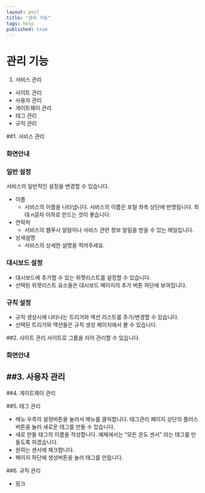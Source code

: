 ```yaml
---
layout: post
title: "관리 기능"
tags: help
published: true
---
```



# 관리 기능
1. 서비스 관리
* 사이트 관리
* 사용자 관리
* 게이트웨이 관리
* 태그 관리
* 규칙 관리


##1. 서비스 관리
### 화면안내

### 일반 설정
서비스의 일반적인 설정을 변경할 수 있습니다.
- 이름
  - 서비스의 이름을 나타냅니다. 서비스의 이름은 포털 좌측 상단에 반영됩니다. 최대 n글자 이하로 만드는 것이 좋습니다.
- 연락처
  - 서비스의 웹푸시 알람이나 서비스 관련 정보 알림을 받을 수 있는 메일입니다.
- 상세설명
  - 서비스의 상세한 설명을 적어주세요.

### 대시보드 설정
- 대시보드에 추가할 수 있는 위젯리스트를 설정할 수 있습니다.
- 선택된 위젯리스트 요소들은 대시보드 페이지의 추가 버튼 하단에 보여집니다.

### 규칙 설정
- 규칙 생성시에 나타나는 트리거와 액션 리스트를 추가/변경할 수 있습니다.
- 선택된 트리거와 액션들은 규칙 생성 페이지에서 볼 수 있습니다.

##2. 사이트 관리
사이트로 그룹을 지어 관리할 수 있습니다.

### 화면안내

###


##3. 사용자 관리
-


##4. 게이트웨이 관리

##5. 태그 관리

* 메뉴 우측의 설정버튼을 눌러서  메뉴를 클릭합니다. 태그관리 페이지 상단의 플러스 버튼을 눌러 새로운 태그를 만들 수 있습니다.
* 새로 만들 태그의 이름을 작성합니다. 예제에서는 “모든 온도 센서” 라는 태그를 만들도록 하겠습니다.
* 원하는 센서에 체크합니다.
* 페이지 하단에 생성버튼을 눌러 태그를 만듭니다.

##6. 규칙 관리
* 링크

